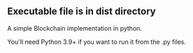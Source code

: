 ## Executable file is in dist directory

A simple Blockchain implementation in python.

You'll need Python 3.9+ if you want to run it from the .py files.
